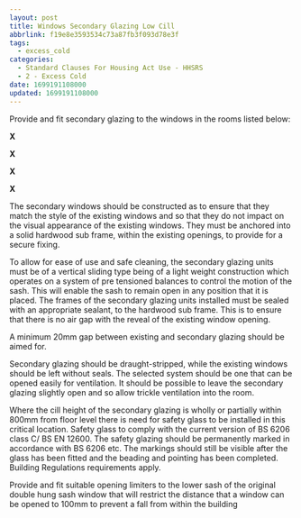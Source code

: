 ```yaml
---
layout: post
title: Windows Secondary Glazing Low Cill
abbrlink: f19e8e3593534c73a87fb3f093d78e3f
tags:
  - excess_cold
categories:
  - Standard Clauses For Housing Act Use - HHSRS
  - 2 - Excess Cold
date: 1699191108000
updated: 1699191108000
---
```


Provide and fit secondary glazing to the windows in the rooms listed below:

**X**

**X**

**X**

**X**

The secondary windows should be constructed as to ensure that they match the style of the existing windows and so that they do not impact on the visual appearance of the existing windows. They must be anchored into a solid hardwood sub frame, within the existing openings, to provide for a secure fixing.

To allow for ease of use and safe cleaning, the secondary glazing units must be of a vertical sliding type being of a light weight construction which operates on a system of pre tensioned balances to control the motion of the sash. This will enable the sash to remain open in any position that it is placed. The frames of the secondary glazing units installed must be sealed with an appropriate sealant, to the hardwood sub frame. This is to ensure that there is no air gap with the reveal of the existing window opening.

A minimum 20mm gap between existing and secondary glazing should be aimed for.

Secondary glazing should be draught-stripped, while the existing windows should be left without seals. The selected system should be one that can be opened easily for ventilation. It should be possible to leave the secondary glazing slightly open and so allow trickle ventilation into the room.

Where the cill height of the secondary glazing is wholly or partially within 800mm from floor level there is need for safety glass to be installed in this critical location. Safety glass to comply with the current version of BS 6206 class C/ BS EN 12600. The safety glazing should be permanently marked in accordance with BS 6206 etc. The markings should still be visible after the glass has been fitted and the beading and pointing has been completed. Building Regulations requirements apply.

Provide and fit suitable opening limiters to the lower sash of the original double hung sash window that will restrict the distance that a window can be opened to 100mm to prevent a fall from within the building
